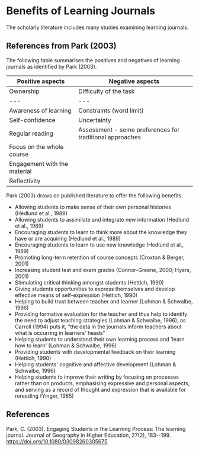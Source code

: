 <!--
 Copyright (C) 2024 David Jones
 
 This program is free software: you can redistribute it and/or modify
 it under the terms of the GNU Affero General Public License as
 published by the Free Software Foundation, either version 3 of the
 License, or (at your option) any later version.
 
 This program is distributed in the hope that it will be useful,
 but WITHOUT ANY WARRANTY; without even the implied warranty of
 MERCHANTABILITY or FITNESS FOR A PARTICULAR PURPOSE.  See the
 GNU Affero General Public License for more details.
 
 You should have received a copy of the GNU Affero General Public License
 along with this program.  If not, see <https://www.gnu.org/licenses/>.
-->

# Benefits of Learning Journals

The scholarly literature includes many studies examining learning journals. 

## References from Park (2003)

The following table summarises the positives and negatives of learning journals as identified by Park (2003).

| Positive aspects | Negative aspects |
| --- |  --- |
| Ownership | Difficulty of the task |
| --- |  --- |
| Awareness of learning | Constraints (word limit) |
| Self-confidence | Uncertainty |
| Regular reading | Assessment - some preferences for traditional approaches |
| Focus on the whole course |  |
| Engagement with the material |  |
| Reflectivity |  |

Park (2003) draws on published literature to offer the following benefits.

-   Allowing students to make sense of their own personal histories (Hedlund et al., 1989)
-   Allowing students to assimilate and integrate new information (Hedlund et al., 1989)
-   Encouraging students to learn to think more about the knowledge they have or are acquiring (Hedlund et al., 1989)
-   Encouraging students to learn to use new knowledge (Hedlund et al., 1989)
-   Promoting long-term retention of course concepts (Croxton & Berger, 2001)
-   Increasing student test and exam grades (Connor-Greene, 2000; Hyers, 2001)
-   Stimulating critical thinking amongst students (Hettich, 1990)
-   Giving students opportunities to express themselves and develop effective means of self-expression (Hettich, 1990)
-   Helping to build trust between teacher and learner (Lohman & Schwalbe, 1996)
-   Providing formative evaluation for the teacher and thus help to identify the need to adjust teaching strategies (Lohman & Schwalbe, 1996); as Carroll (1994) puts it, "the data in the journals inform teachers about what is occurring in learners' heads"
-   Helping students to understand their own learning process and 'learn how to learn' (Lohman & Schwalbe, 1996)
-   Providing students with developmental feedback on their learning (Hettich, 1990)
-   Helping students' cognitive and affective development (Lohman & Schwalbe, 1996)
-   Helping students to improve their writing by focusing on processes rather than on products, emphasising expressive and personal aspects, and serving as a record of thought and expression that is available for rereading (Yinger, 1985)

## References

Park, C. (2003). Engaging Students in the Learning Process: The learning journal. Journal of Geography in Higher Education, 27(2), 183--199. https://doi.org/10.1080/03098260305675

